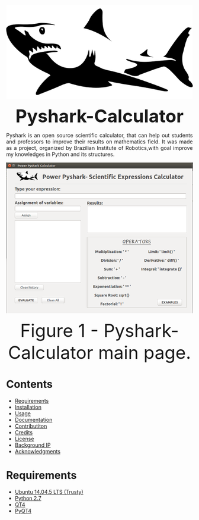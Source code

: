 <div align="center"><img src="https://github.com/matheusns/Pyshark-Calculator/blob/master/icons/shark-305004_640.png"></div> 

<p align="center">
    <b><font size="24">Pyshark-Calculator</font></b>
</p>

<p align="justify">
Pyshark is an open source scientific calculator, that can help out students and professors to improve their results on mathematics field. It was made as a project, organized by Brazilian Institute of Robotics,with goal improve my knowledges in Python and its structures.</p>

<div align="center"><img src="https://github.com/matheusns/Pyshark-Calculator/blob/master/images/main_page.png"></div> 

<p align="center">
    <font size="24">Figure 1 - Pyshark-Calculator main page.</font>
</p>


# Contents

  * [Requirements](#Requirements)
  * [Installation](#instala%C3%A7%C3%A3o)
  * [Usage ](#uso)
  * [Documentation](#documentação)
  * [Contributiton](#contribuicoes)
  * [Credits](#creditos)
  * [License](#licenciamento)
  * [Background IP](#background-ip)
  * [Acknowledgments](#acknowledgments)

# Requirements 

  * [Ubuntu 14.04.5 LTS (Trusty)](http://releases.ubuntu.com/14.04/) 
  * [Python 2.7](https://www.python.org/download/releases/2.7/) 
  * [QT4](https://www1.qt.io/download-open-source/)
  * [PyQT4](https://pypi.python.org/pypi/PyQt4)
